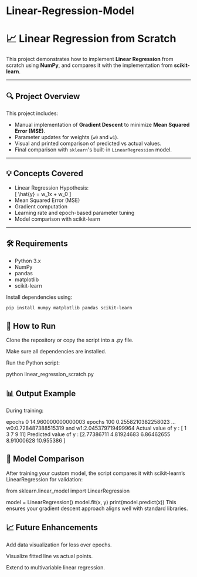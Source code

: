 # Linear-Regression-Model
# 📈 Linear Regression from Scratch

This project demonstrates how to implement **Linear Regression** from scratch using **NumPy**, and compares it with the implementation from **scikit-learn**.

---

## 🔍 Project Overview

This project includes:
- Manual implementation of **Gradient Descent** to minimize **Mean Squared Error (MSE)**.
- Parameter updates for weights (`w0` and `w1`).
- Visual and printed comparison of predicted vs actual values.
- Final comparison with `sklearn`'s built-in `LinearRegression` model.

---

## 💡 Concepts Covered

- Linear Regression Hypothesis:  
  \[
  \hat{y} = w_1x + w_0
  \]
- Mean Squared Error (MSE)
- Gradient computation
- Learning rate and epoch-based parameter tuning
- Model comparison with scikit-learn

---

## 🛠 Requirements

- Python 3.x
- NumPy
- pandas
- matplotlib
- scikit-learn

Install dependencies using:

```bash
pip install numpy matplotlib pandas scikit-learn
```
## 🚀 How to Run
Clone the repository or copy the script into a .py file.

Make sure all dependencies are installed.

Run the Python script:

python linear_regression_scratch.py
## 📊 Output Example
During training:

epochs 0  14.960000000000003
epochs 100  0.2558210382258023
...
w0:0.728487388515319 and w1:2.045379719499964
Actual value of y :  [ 1  3  7  9 11]
Predicted value of y :  [2.77386711 4.81924683 6.86462655 8.91000628 10.955386  ]
## 🤖 Model Comparison
After training your custom model, the script compares it with scikit-learn’s LinearRegression for validation:

from sklearn.linear_model import LinearRegression

model = LinearRegression()
model.fit(x, y)
print(model.predict(x))
This ensures your gradient descent approach aligns well with standard libraries.

## 📈 Future Enhancements
Add data visualization for loss over epochs.

Visualize fitted line vs actual points.

Extend to multivariable linear regression.

